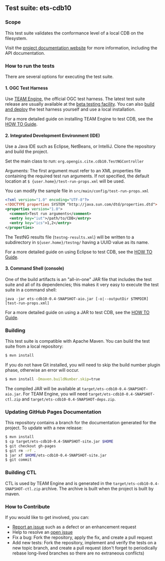 ## Test suite: ets-cdb10

### Scope

This test suite validates the conformance level of a local CDB on the filesystem.

Visit the [project documentation website][docs] for more information, 
including the API documentation.

[docs]: http://opengeospatial.github.io/ets-cdb10/

### How to run the tests

There are several options for executing the test suite.

#### 1. OGC Test Harness

Use [TEAM Engine][TEAM Engine], the official OGC test harness. The latest test suite 
release are usually available at the [beta testing facility][Test Facility].
You can also [build and deploy][TEAM Engine Source] the test harness 
yourself and use a local installation.

For a more detailed guide on installing TEAM Engine to test CDB, see the [HOW TO Guide](src/site/markdown/how_to_team_engine.md).

[TEAM Engine]: https://github.com/opengeospatial/teamengine
[Test Facility]: http://cite.opengeospatial.org/te2/
[TEAM Engine Source]: https://github.com/opengeospatial/teamengine

#### 2. Integrated Development Environment (IDE)

Use a Java IDE such as Eclipse, NetBeans, or IntelliJ. Clone the repository and build the project.

Set the main class to run: `org.opengis.cite.cdb10.TestNGController`

Arguments: The first argument must refer to an XML properties file containing the 
required test run arguments. If not specified, the default location at `$
{user.home}/test-run-props.xml` will be used.
   
You can modify the sample file in `src/main/config/test-run-props.xml`

```xml
<?xml version="1.0" encoding="UTF-8"?>
<!DOCTYPE properties SYSTEM "http://java.sun.com/dtd/properties.dtd">
<properties version="1.0">
  <comment>Test run arguments</comment>
  <entry key="iut">/path/to/CDB</entry>
  <entry key="ics">1,2</entry>
</properties>
```

The TestNG results file (`testng-results.xml`) will be written to a subdirectory
in `${user.home}/testng/` having a UUID value as its name.

For a more detailed guide on using Eclipse to test CDB, see the [HOW TO Guide](src/site/markdown/how_to_eclipse.md).

#### 3. Command Shell (console)

One of the build artifacts is an "all-in-one" JAR file that includes the test 
suite and all of its dependencies; this makes it very easy to execute the test 
suite in a command shell:

`java -jar ets-cdb10-0.4-SNAPSHOT-aio.jar [-o|--outputDir $TMPDIR] [test-run-props.xml]`

For a more detailed guide on using a JAR to test CDB, see the [HOW TO Guide](src/site/markdown/how_to_jar.md).

### Building

This test suite is compatible with Apache Maven. You can build the test 
suite from a local repository:

```sh
$ mvn install
```

If you do not have Git installed, you will need to skip the build number plugin phase, 
otherwise an error will occur. 

```sh
$ mvn install -Dmaven.buildNumber.skip=true
```


The compiled JAR will be available at `target/ets-cdb10-0.4-SNAPSHOT-aio.jar`.
For TEAM Engine, you will need `target/ets-cdb10-0.4-SNAPSHOT-ctl.zip` and `target/ets-cdb10-0.4-SNAPSHOT-deps.zip`.

### Updating GitHub Pages Documentation

This repository contains a branch for the documentation generated for the project. To update
with a new release:

```sh
$ mvn install
$ cp target/ets-cdb10-0.4-SNAPSHOT-site.jar $HOME
$ git checkout gh-pages
$ git rm -rf .
$ jar xf $HOME/ets-cdb10-0.4-SNAPSHOT-site.jar
$ git commit 
```

### Building CTL

CTL is used by TEAM Engine and is generated in the `target/ets-cdb10-0.4-SNAPSHOT-ctl.zip` archive.
The archive is built when the project is built by maven.

### How to Contribute

If you would like to get involved, you can:

* [Report an issue](https://github.com/opengeospatial/ets-cat30/issues) such as a defect or 
an enhancement request
* Help to resolve an [open issue](https://github.com/opengeospatial/ets-cat30/issues?q=is%3Aopen)
* Fix a bug: Fork the repository, apply the fix, and create a pull request
* Add new tests: Fork the repository, implement and verify the tests on a new topic branch, 
and create a pull request (don't forget to periodically rebase long-lived branches so 
there are no extraneous conflicts)
